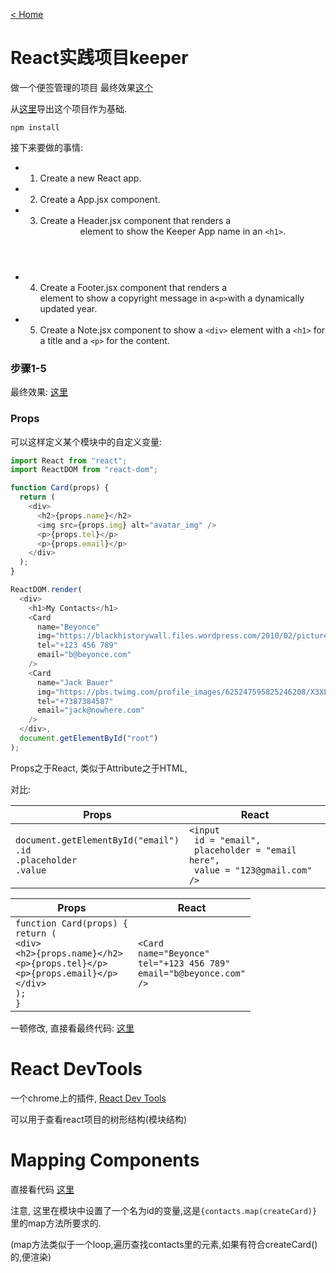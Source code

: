 [< Home](https://amanlikeair.github.io/Charles_SHI_Blog/)



# React实践项目keeper
做一个便签管理的项目
最终效果[这个](https://w00gz.csb.app/)

从[这里](https://codesandbox.io/s/keeper-app-part-1-completed-oplw1?fontsize=14)导出这个项目作为基础.

`npm install`

接下来要做的事情:

- 1. Create a new React app.
- 2. Create a App.jsx component.
- 3. Create a Header.jsx component that renders a <header> element to show the Keeper App name in an `<h1>`.
- 4. Create a Footer.jsx component that renders a <footer> element to show a copyright message in a` <p> `with a dynamically updated year.
- 5. Create a Note.jsx component to show a `<div>` element with a `<h1>` for a title and a `<p>` for the content.

### 步骤1-5

最终效果: [这里](https://codesandbox.io/s/keeper-app-part-1-starting-l1pp6?fontsize=14)

### Props
可以这样定义某个模块中的自定义变量:

```JavaScript
import React from "react";
import ReactDOM from "react-dom";

function Card(props) {
  return (
    <div>
      <h2>{props.name}</h2>
      <img src={props.img} alt="avatar_img" />
      <p>{props.tel}</p>
      <p>{props.email}</p>
    </div>
  );
}

ReactDOM.render(
  <div>
    <h1>My Contacts</h1>
    <Card
      name="Beyonce"
      img="https://blackhistorywall.files.wordpress.com/2010/02/picture-device-independent-bitmap-119.jpg"
      tel="+123 456 789"
      email="b@beyonce.com"
    />
    <Card
      name="Jack Bauer"
      img="https://pbs.twimg.com/profile_images/625247595825246208/X3XLea04_400x400.jpg"
      tel="+7387384587"
      email="jack@nowhere.com"
    />
  </div>,
  document.getElementById("root")
);
```

Props之于React, 类似于Attribute之于HTML,

对比:

|Props|React|
|---|---|
|`document.getElementById("email")`<br>`.id`<br>`.placeholder`<br>`.value`|`<input`<br>` id = "email",`<br>` placeholder = "email here",`<br>` value = "123@gmail.com"`<br>`/>`|

|Props|React|
|---|---|
|`function Card(props) {`<br>`return (`<br>`<div>`<br>`<h2>{props.name}</h2>`<br>`<p>{props.tel}</p>`<br>`<p>{props.email}</p>`<br>`</div>`<br>`);`<br>`}`|`<Card`<br>`name="Beyonce"`<br>`tel="+123 456 789"`<br>`email="b@beyonce.com"`<br>`/>`|

一顿修改, 直接看最终代码: [这里](https://codesandbox.io/s/react-props-practice-completed-c6fkx?fontsize=14)

# React DevTools
 一个chrome上的插件, [React Dev Tools](https://chrome.google.com/webstore/detail/react-developer-tools/fmkadmapgofadopljbjfkapdkoienihi?utm_source=chrome-ntp-icon)

 可以用于查看react项目的树形结构(模块结构)

# Mapping Components

直接看代码 [这里](https://codesandbox.io/s/mapping-components-y6z4c?fontsize=14)

注意, 这里在<Card>模块中设置了一个名为id的变量,这是`{contacts.map(createCard)}`里的map方法所要求的.

(map方法类似于一个loop,遍历查找contacts里的元素,如果有符合createCard()的,便渲染)










```JavaScript

```
